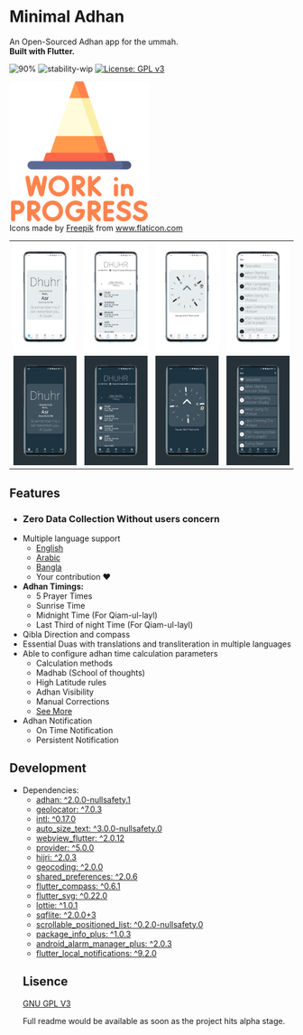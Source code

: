 # Minimal Adhan

An Open-Sourced Adhan app for the ummah.<br/>
**Built with Flutter.**

![90%](https://progress-bar.dev/90/?title=Completed:&width=120&color=babaca&suffix=%)
![stability-wip](https://img.shields.io/badge/stability-work_in_progress-lightgrey.svg)
[![License: GPL v3](https://img.shields.io/badge/License-GPLv3-blue.svg)](https://www.gnu.org/licenses/gpl-3.0)


<img src="still_working.png" width="248">
<div>Icons made by <a href="https://www.freepik.com" title="Freepik">Freepik</a> from <a href="https://www.flaticon.com/" title="Flaticon">www.flaticon.com</a></div>


<table>
  <tr>
    <td><img src = "screenshots/light/1.png" width = 320/></td>
    <td><img src = "screenshots/light/2.png" width = 320/></td>
    <td><img src = "screenshots/light/3.png" width = 320/></td>
    <td><img src = "screenshots/light/4.png" width = 320/></td>
  </tr>
  
  <tr>
    <td><img src = "screenshots/dark/2.png" width = 320/></td>
    <td><img src = "screenshots/dark/3.png" width = 320/></td>
    <td><img src = "screenshots/dark/4.png" width = 320/></td>
    <td><img src = "screenshots/dark/1.png" width = 320/></td>
  </tr>
</table>

## Features
<ul>
  <li><h3> Zero Data Collection Without users concern </h3></li>
  <li> 
    Multiple language support 
    <ul>
      <li> <a href = "https://github.com/MuhammadFahidSarker/minimal_adhan/blob/master/lib/localization/langs/app_en.arb" > English </a></li>
      <li> <a href = "https://github.com/MuhammadFahidSarker/minimal_adhan/blob/master/lib/localization/langs/app_ar.arb" > Arabic </a></li>
      <li> <a href = "https://github.com/MuhammadFahidSarker/minimal_adhan/blob/master/lib/localization/langs/app_bn.arb" > Bangla </a></li>
      <li> Your contribution ❤️ </li>
    </ul>
  </li>
  <li>
    <b>Adhan Timings:</b>
    <ul>
      <li>5 Prayer Times </li>
      <li>Sunrise Time</li>
      <li>Midnight Time (For Qiam-ul-layl)</li>
      <li>Last Third of night Time (For Qiam-ul-layl)</li>
    </ul>
  </li>
  <li> Qibla Direction and compass </li>
  <li> Essential Duas with translations and transliteration in multiple languages </li>
  <li> 
    Able to configure adhan time calculation parameters 
    <ul>
      <li> Calculation methods </li>
      <li> Madhab (School of thoughts) </li>
      <li> High Latitude rules </li>
      <li> Adhan Visibility </li>
      <li> Manual Corrections </li>
      <li><a href = "https://github.com/iamriajul/adhan-dart"> See More </a> </li>
    </ul>
  </li>
  <li> Adhan Notification 
    <ul>
      <li>On Time Notification</li>
      <li>Persistent Notification</li>
    </ul>
  </li>
</ul>


## Development
<ul>
  <li>
    Dependencies:
    <ul>
      <li> <a href="https://pub.dev/packages/adhan/versions/" > adhan: ^2.0.0-nullsafety.1 </a> </li>
      <li> <a href = "https://pub.dev/packages/geolocator/versions/" > geolocator: ^7.0.3  </a></li>
      <li> <a href = "https://pub.dev/packages/intl/versions/" > intl: ^0.17.0 </a></li>
      <li> <a href = "https://pub.dev/packages/auto_size_text/versions/" > auto_size_text: ^3.0.0-nullsafety.0 </a></li>
      <li> <a href = "https://pub.dev/packages/webview_flutter" > webview_flutter: ^2.0.12 </a></li>
      <li> <a href = "https://pub.dev/packages/provider/versions/" > provider: ^5.0.0 </a></li>
      <li> <a href = "https://pub.dev/packages/hijri/versions" > hijri: ^2.0.3 </a></li>
      <li> <a href = "https://pub.dev/packages/geocoding" > geocoding: ^2.0.0 </a></li>
      <li> <a href = "https://pub.dev/packages/shared_preferences" > shared_preferences: ^2.0.6 </a></li>
      <li> <a href = "https://pub.dev/packages/flutter_compass/versions/" > flutter_compass: ^0.6.1 </a></li>
      <li> <a href = "https://pub.dev/packages/flutter_svg" > flutter_svg: ^0.22.0 </a></li>
      <li> <a href = "https://pub.dev/packages/lottie" > lottie: ^1.0.1 </a></li>
      <li> <a href = "https://pub.dev/packages/sqflite/versions" > sqflite: ^2.0.0+3 </a></li>
      <li> <a href = "https://pub.dev/packages/scrollable_positioned_list/versions/" > scrollable_positioned_list: ^0.2.0-nullsafety.0 </a></li>
      <li> <a href = "https://pub.dev/packages/package_info_plus/versions/" > package_info_plus: ^1.0.3 </a></li>
      <li> <a href = "https://pub.dev/packages/android_alarm_manager_plus" > android_alarm_manager_plus: ^2.0.3 </a></li>
      <li> <a href = "https://pub.dev/packages/flutter_local_notifications" > flutter_local_notifications: ^9.2.0 </a></li>
      </ul>
  </li>
</u>
  

## Lisence
<a href = "https://www.gnu.org/licenses/gpl-3.0.en.html"> GNU GPL V3 </a>


Full readme would be available as soon as the project hits alpha stage.

